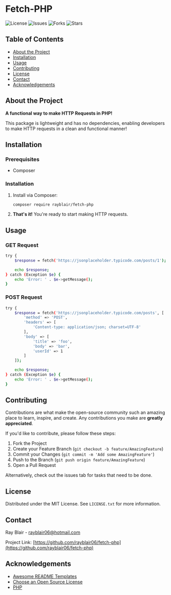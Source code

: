 # Fetch-PHP

![License](https://img.shields.io/github/license/rayblair06/fetch-php)
![Issues](https://img.shields.io/github/issues/rayblair06/fetch-php)
![Forks](https://img.shields.io/github/forks/rayblair06/fetch-php)
![Stars](https://img.shields.io/github/stars/rayblair06/fetch-php)

## Table of Contents

- [About the Project](#about-the-project)
- [Installation](#installation)
- [Usage](#usage)
- [Contributing](#contributing)
- [License](#license)
- [Contact](#contact)
- [Acknowledgements](#acknowledgements)

## About the Project

**A functional way to make HTTP Requests in PHP!**

This package is lightweight and has no dependencies, enabling developers to make HTTP requests in a clean and functional manner!

## Installation

### Prerequisites

- Composer

### Installation

1. Install via Composer:
    ```bash
    composer require rayblair/fetch-php
    ```
2. **That's it!** You're ready to start making HTTP requests.

## Usage

### GET Request

```bash
try {
    $response = fetch('https://jsonplaceholder.typicode.com/posts/1');

    echo $response;
} catch (Exception $e) {
    echo 'Error: ' . $e->getMessage();
}
```

### POST Request

```bash
try {
    $response = fetch('https://jsonplaceholder.typicode.com/posts', [
        'method' => 'POST',
        'headers' => [
            'Content-type: application/json; charset=UTF-8'
        ],
        'body' => [
            'title' => 'foo',
            'body' => 'bar',
            'userId' => 1
        ]
    ]);

    echo $response;
} catch (Exception $e) {
    echo 'Error: ' . $e->getMessage();
}
```

## Contributing

Contributions are what make the open-source community such an amazing place to learn, inspire, and create. Any contributions you make are **greatly appreciated**.

If you'd like to contribute, please follow these steps:

1. Fork the Project
2. Create your Feature Branch (`git checkout -b feature/AmazingFeature`)
3. Commit your Changes (`git commit -m 'Add some AmazingFeature'`)
4. Push to the Branch (`git push origin feature/AmazingFeature`)
5. Open a Pull Request

Alternatively, check out the issues tab for tasks that need to be done.

## License

Distributed under the MIT License. See `LICENSE.txt` for more information.

## Contact

Ray Blair - rayblair06@hotmail.com

Project Link: [https://github.com/rayblair06/fetch-php](https://github.com/rayblair06/fetch-php)

## Acknowledgements

- [Awesome README Templates](https://github.com/matiassingers/awesome-readme)
- [Choose an Open Source License](https://choosealicense.com)
- [PHP](https://php.net/)
